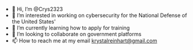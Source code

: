 - 👋 Hi, I’m @Crys2323
- 👀 I’m interested in working on cybersecurity for the National Defense of the United States'
- 🌱 I’m currently learning how to apply for training
- 💞️ I’m looking to collaborate on government platforms
- 📫 How to reach me at my email krystalreinhart@gmail.com

<!---
Crys2323/Crys2323 is a ✨ special ✨ repository because its `README.md` (this file) appears on your GitHub profile.
You can click the Preview link to take a look at your changes.
--->

